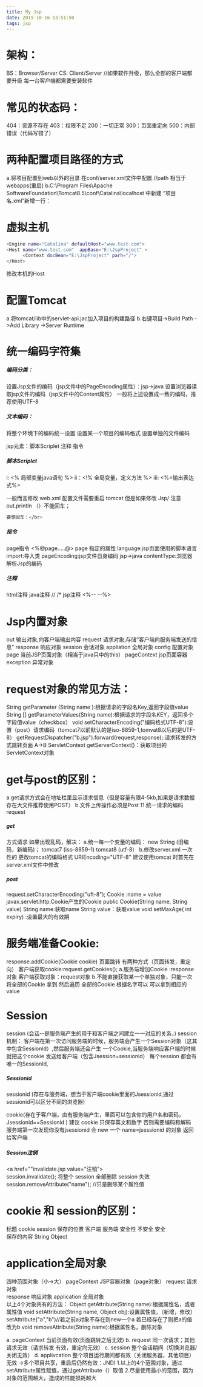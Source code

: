 ```yaml
---
title: My Jsp 
date: 2019-10-16 13:51:50 
tags: jsp
---
```

# 架构：
BS：Browser/Server
CS: Client/Server //如果软件升级，那么全部的客户端都要升级 每一台客户端都需要安装软件

# 常见的状态码：
404：资源不存在
403：权限不足
200：一切正常
300：页面重定向
500：内部错误（代码写错了）

# 两种配置项目路径的方式
a.将项目配置到web以外的目录
在conf/server.xml文件中配置
<Context  docBase = "D:\study\JspProject" path = "/JspProject">
//path 相当于webapps(重启)
b.C:\Program Files\Apache SoftwareFoundation\Tomcat8.5\conf\Catalina\localhost 中新建 “项目名.xml”新增一行：
<Context  docBase = "E:\JspProject" path = "/JspProject">

# 虚拟主机
```bash
<Engine name="Catalina" defaultHost="www.test.com">
<Host name="www.test.com"  appBase="E:\JspProject" >
	  <Context docBean="E:\JspProject" parh="/">
</Host>
```
修改本机的Host

# 配置Tomcat
a.将tomcat/lib中的servlet-api.jac加入项目的构建路径
b.右键项目->Build Path ->Add Library ->Server Runtime
# 统一编码字符集

##### 编码分类：
设置Jsp文件的编码（jsp文件中的PageEncoding属性）：jsp->java 
设置浏览器读取jsp文件的编码（jsp文件中的Content属性）
一般将上述设置成一致的编码，推荐使用UTF-8

##### 文本编码：
将整个环境下的编码统一设置
设置某一个项目的编码格式
设置单独的文件编码

jsp元素：脚本Scriplet  注释  指令 

##### 脚本Scriplet 
i:   <%   局部变量java语句 %>
ii：<!%  全局变量，定义方法  %>
iii:  <%=输出表达式%>

一般而言修改 web.xml 配置文件需要重启 tomcat
但是如果修改 Jsp/
注意out.println （）不能回车；
```bash
要想回车：</br>
```
##### 指令
page指令
<%@page.....@>
page 指定的属性
language:jsp页面使用的脚本语言
import:导入类
pageEncoding:jsp文件自身编码 jsp->java
contentType:浏览器解析Jsp的编码

##### 注释
html注释  <!-- 注释 -->
java注释   //   /*
jsp注释   <%-- --%>

# Jsp内置对象
out		输出对象,向客户端输出内容
request		请求对象,存储“客户端向服务端发送的信息”
response 		响应对象
session 		会话对象
appliation 	全局对象
config 		配置对象
page  		当前JSP页面对象（相当于java只中的this）
pageContext	jsp页面容器
exception 	异常对象

# request对象的常见方法：
String getParameter (String name ):根据请求的字段名Key,返回字段值value
String [] getParameterValues(String name):根据请求的字段名KEY，返回多个字段值value（checkbox）
void setCharacterEncoding("编码格式UTF-8"):设置（post）请求编码（tomcat7以前默认的是iso-8859-1,tomvat8以后的是UTF-8）
getRequestDispatcher("b.jsp").forward(request,response);:请求转发的方式跳转页面 A->B
ServletContext getServerContext()：获取项目的ServletContext对象

# get与post的区别：
a.get请求方式会在地址栏里显示请求信息（但是容量有限4-5kb,如果是请求数据存在大文件推荐使用POST）
b.文件上传操作必须是Post 
11.统一请求的编码 request 
##### get
方式请求  如果出现乱码，解决：
a.统一每一个变量的编码：
new String (旧编码，新编码)；
tomcat7 (iso-8859-1)
tomcat8 (utf-8）
b.修改server.xml 一次性的 更改tomcat的编码格式 URIEncoding="UTF-8"
建议使用tomcat 时首先在server.xml文件中修改

##### post
request.setCharacterEncoding("uft-8");
Cookie :name = value
javax.servlet.http.Cookie产生的Cookie
public Cookie(String name, String value)
String name:获取name
String value：获取value
void setMaxAge( int expiry) :设置最大的有效期

# 服务端准备Cookie:
response.addCookie(Cookie cookie)
页面跳转 有两种方式（页面转发，重定向） 
客户端获取cookie:request.getCookies();
a.服务端增加Cookie :response 对象   客户端获取对象：request对象
b.不能直接获取某一个单独对象，只能一次将全部的Cookie 拿到 然后遍历 全部的Cookie  根据名字可以 可以拿到相应的value 

# Session 
session (会话--是服务端产生的用于和客户端之间建立一一对应的关系，) 
session机制：
	客户端在第一次访问服务端的时候，服务端会产生一个Session对象（这其中包含SessionId）,然后服务端还会产生
一个Cookie,当服务端响应客户端的时候就把这个cookie 发送给客户端（包含Jsession=sessionid）
	每个session 都会有唯一的SessionId,
##### Sessionid
sessionid (存在与服务端，想当于客户端cookie里面的Jsessionid,通过sessionid可以区分不同的浏览器) 

cookie(存在于客户端，由有服务端产生，里面可以包含你的用户名和密码，Jsessionid==Sessionid )
建议 cookie 只保存英文和数字 否则需要编码和解码
服务端第一次发现你没有jsessionid 会 new 一个 name=jsessionid 的对象 返回给客户端

##### Session注销
<a href=""invalidate.jsp value="注销">  
session.invalidate();  将整个 session 全部删除  session 失效
session.removeAttribute("name");   //只是删除某个属性值

# cookie 和 session的区别：
标题        cookie		session
保存的位置	 客户端		服务端
安全性		不安全		安全	
保存的内容	String		Object

# application全局对象
四种范围对象（小->大）
pageContext	JSP容器对象（page对象）	
request		请求对象	
response		响应对象
application	全局对象	
以上4个对象共有的方法：
Object getAttribute(String name):根据属性名，或者属性值
void setAttribute(String name, Object obj):设置属性值，（新增，修改）
	setAttribute("a","b")//若之前a对象不存在则new一个a
			若已经存在了则把a的值改为b
void removeAttribute(String name):根据属性名，删除对象

a.
pageContext 当前页面有效(页面跳转之后无效)
b.
request   同一次请求；其他请求无效（请求转发 有效，重定向无效）
c.
session   整个会话期间（切换浏览器/关闭无效）
d.
applivcation  整个项目运行期间都有效（关闭服务器，其他项目）无效
->多个项目共享，重启后仍然有效：JNDI
1.以上的4个范围对象，通过 setAttribute属性赋值，通过getAttribute（）取值
2.尽量使用最小的范围，因为对象的范围越大，造成的性能损耗越大

